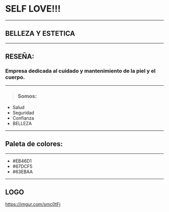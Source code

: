 
# SELF LOVE!!!

---

## BELLEZA Y ESTETICA

---

## RESEÑA:

### Empresa dedicada al cuidado y mantenimiento de la piel y el cuerpo.
---
> ### Somos:
- Salud 
- Seguridad
- Confianza
- BELLEZA

---
## Paleta de colores:
---
- #EB46D1
- #67DCF5
- #63EBAA
---
## LOGO
https://imgur.com/smc0tFj

